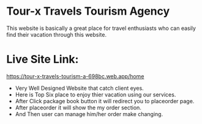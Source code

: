 
# Tour-x Travels Tourism Agency

This website is basically a great place for travel enthusiasts who can easily find their vacation through this website.

# Live Site Link: 
https://tour-x-travels-tourism-a-698bc.web.app/home


* Very Well Designed Website that catch client eyes.
* Here is Top Six place to enjoy thier vacation using our services.
* After Click package book button it will redirect you to placeorder page.
* After placeorder it will show the my order section.
* And Then user can manage him/her order make changing.

